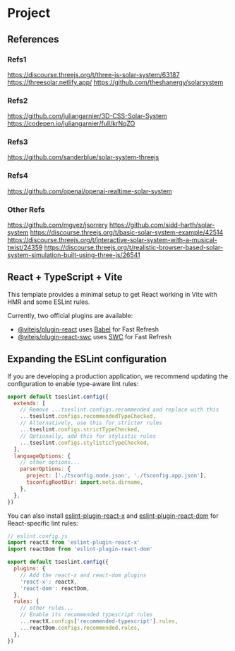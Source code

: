 
# Project

## References

### Refs1

https://discourse.threejs.org/t/three-js-solar-system/63187
https://threesolar.netlify.app/
https://github.com/theshanergy/solarsystem

### Refs2

https://github.com/juliangarnier/3D-CSS-Solar-System
https://codepen.io/juliangarnier/full/krNqZO

### Refs3

https://github.com/sanderblue/solar-system-threejs

### Refs4

https://github.com/openai/openai-realtime-solar-system

### Other Refs

https://github.com/mgvez/jsorrery
https://github.com/sidd-harth/solar-system
https://discourse.threejs.org/t/basic-solar-system-example/42514
https://discourse.threejs.org/t/interactive-solar-system-with-a-musical-twist/24359
https://discourse.threejs.org/t/realistic-browser-based-solar-system-simulation-built-using-three-js/26541

## React + TypeScript + Vite

This template provides a minimal setup to get React working in Vite with HMR and some ESLint rules.

Currently, two official plugins are available:

- [@vitejs/plugin-react](https://github.com/vitejs/vite-plugin-react/blob/main/packages/plugin-react/README.md) uses [Babel](https://babeljs.io/) for Fast Refresh
- [@vitejs/plugin-react-swc](https://github.com/vitejs/vite-plugin-react-swc) uses [SWC](https://swc.rs/) for Fast Refresh

## Expanding the ESLint configuration

If you are developing a production application, we recommend updating the configuration to enable type-aware lint rules:

```js
export default tseslint.config({
  extends: [
    // Remove ...tseslint.configs.recommended and replace with this
    ...tseslint.configs.recommendedTypeChecked,
    // Alternatively, use this for stricter rules
    ...tseslint.configs.strictTypeChecked,
    // Optionally, add this for stylistic rules
    ...tseslint.configs.stylisticTypeChecked,
  ],
  languageOptions: {
    // other options...
    parserOptions: {
      project: ['./tsconfig.node.json', './tsconfig.app.json'],
      tsconfigRootDir: import.meta.dirname,
    },
  },
})
```

You can also install [eslint-plugin-react-x](https://github.com/Rel1cx/eslint-react/tree/main/packages/plugins/eslint-plugin-react-x) and [eslint-plugin-react-dom](https://github.com/Rel1cx/eslint-react/tree/main/packages/plugins/eslint-plugin-react-dom) for React-specific lint rules:

```js
// eslint.config.js
import reactX from 'eslint-plugin-react-x'
import reactDom from 'eslint-plugin-react-dom'

export default tseslint.config({
  plugins: {
    // Add the react-x and react-dom plugins
    'react-x': reactX,
    'react-dom': reactDom,
  },
  rules: {
    // other rules...
    // Enable its recommended typescript rules
    ...reactX.configs['recommended-typescript'].rules,
    ...reactDom.configs.recommended.rules,
  },
})
```
